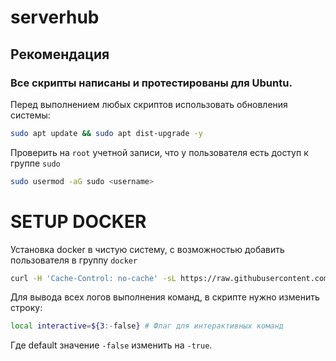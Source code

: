 # serverhub

## Рекомендация

### Все скрипты написаны и протестированы для Ubuntu.

Перед выполнением любых скриптов использовать обновления системы:

```bash
sudo apt update && sudo apt dist-upgrade -y
```

Проверить на `root` учетной записи, что у пользователя есть доступ к группе `sudo`

```bash
sudo usermod -aG sudo <username>
```

# SETUP DOCKER

Установка docker в чистую систему, с возможностью добавить пользователя в группу `docker`

```bash
curl -H 'Cache-Control: no-cache' -sL https://raw.githubusercontent.com/morington/serverhub/main/setup-docker.sh -o setup-docker.sh && chmod +x setup-docker.sh && ./setup-docker.sh
```

Для вывода всех логов выполнения команд, в скрипте нужно изменить строку:
```sh
local interactive=${3:-false} # Флаг для интерактивных команд
```
Где default значение `-false` изменить на `-true`.
